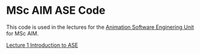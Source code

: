 # MSc AIM ASE Code

This code is used in the lectures for the [Animation Software Enginering Unit](https://nccastaff.bournemouth.ac.uk/jmacey/aim/ase/) for MSc AIM. 

[Lecture 1 Introduction to ASE](Lecture1/)